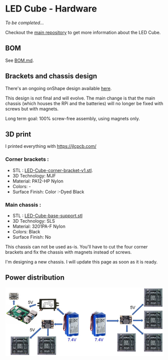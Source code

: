 LED Cube - Hardware
===================

_To be completed..._

Checkout the [main repository](https://github.com/francoisgeorgy/led-cube) to get more information about the LED Cube.

BOM
---

See [BOM.md](BOM.md).

Brackets and chassis design
---------------------------

There's an ongoing onShape design available [here](https://cad.onshape.com/documents/eb233c4f247d5269fe5ad74c/w/e5c8d36a0c3e44b3f1d693f6/e/4bf935a9030cdb6dc0eedcf4?renderMode=0&uiState=65ca1be860cfac3fed548dd4).

This design is not final and will evolve. The main change is that the main chassis (which houses the RPi and the batteries)
will no longer be fixed with screws but with magnets. 

Long term goal: 100% screw-free assembly, using magnets only.

3D print
--------

I printed everything with https://jlcpcb.com/

### Corner brackets : 

- STL : [LED-Cube-corner-bracket-v1.stl](3d-print%2FLED-Cube-corner-bracket-v1.stl).
- 3D Technology: MJF
- Material: PA12-HP Nylon
- Colors: -
- Surface Finish: Color :-Dyed Black

### Main chassis : 

- STL : [LED-Cube-base-support.stl](3d-print%2FLED-Cube-base-support.stl)
- 3D Technology: SLS
- Material: 3201PA-F Nylon
- Colors: Black
- Surface Finish: No

This chassis can not be used as-is. You'll have to cut the four corner brackets and fix the chassis with magnets instead of screws. 

I'm designing a new chassis. I will update this page as soon as it is ready.

Power distribution
------------------

![power-distribution.jpg](images%2Fpower-distribution.jpg)


